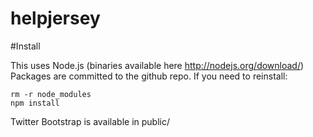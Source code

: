 helpjersey
==========


#Install

This uses Node.js (binaries available here http://nodejs.org/download/)
Packages are committed to the github repo. If you need to reinstall: 
    
    rm -r node_modules
    npm install

Twitter Bootstrap is available in public/


